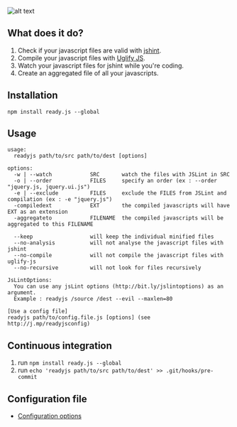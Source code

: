 ![alt text](http://s3.amazonaws.com/files.posterous.com/headers/2452232/scaled500.png "ready.js - continuous javascript integration")

## What does it do?
1. Check if your javascript files are valid with [jshint](http://www.jshint.com/).
2. Compile your javascript files with [Uglify JS](http://marijnhaverbeke.nl/uglifyjs).
3. Watch your javascript files for jshint while you're coding.
4. Create an aggregated file of all your javascripts.

## Installation

`npm install ready.js --global`

## Usage

    usage: 
      readyjs path/to/src path/to/dest [options] 

    options:
      -w | --watch            SRC       watch the files with JSLint in SRC
      -o | --order            FILES     specify an order (ex : --order "jquery.js, jquery.ui.js")
      -e | --exclude          FILES     exclude the FILES from JSLint and compilation (ex : -e "jquery.js")
      -compiledext            EXT       the compiled javascripts will have EXT as an extension
      -aggregateto            FILENAME  the compiled javascripts will be aggregated to this FILENAME
      
      --keep                  will keep the individual minified files
      --no-analysis           will not analyse the javascript files with jshint
      --no-compile            will not compile the javascript files with uglify-js
      --no-recursive          will not look for files recursively
      
    JsLintOptions:
      You can use any jsLint options (http://bit.ly/jslintoptions) as an argument.
      Example : readyjs /source /dest --evil --maxlen=80

    [Use a config file]
    readyjs path/to/config.file.js [options] (see http://j.mp/readyjsconfig)

## Continuous integration
1. run `npm install ready.js --global`
2. run `echo 'readyjs path/to/src path/to/dest' >> .git/hooks/pre-commit`

## Configuration file

* [Configuration options](https://github.com/dsimard/ready.js/wiki/Configuration-options)



